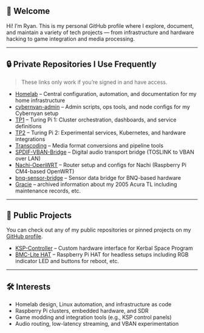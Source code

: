 <!--
**Teslamax/Teslamax** is a ✨ _special_ ✨ repository because its `README.md` (this file) appears on your GitHub profile.

Here are some ideas to get you started:

- 🔭 I’m currently working on ...
- 🌱 I’m currently learning ...
- 👯 I’m looking to collaborate on ...
- 🤔 I’m looking for help with ...
- 💬 Ask me about ...
- 📫 How to reach me: ...
- 😄 Pronouns: ...
- ⚡ Fun fact: ...
-->

## 👋 Welcome

Hi! I’m Ryan. This is my personal GitHub profile where I explore, document, and maintain a variety of tech projects — from infrastructure and hardware hacking to game integration and media processing.

---

## 🔒 Private Repositories I Use Frequently

> These links only work if you’re signed in and have access.

- [Homelab](https://github.com/Teslamax/Homelab) – Central configuration, automation, and documentation for my home infrastructure
- [cybernyan-admin](https://github.com/Teslamax/cybernyan-admin) – Admin scripts, ops tools, and node configs for my Cybernyan setup
- [TP1](https://github.com/Teslamax/TP1) – Turing Pi 1: Cluster orchestration, dashboards, and service definitions
- [TP2](https://github.com/Teslamax/TP2) – Turing Pi 2: Experimental services, Kubernetes, and hardware integrations
- [Transcoding](https://github.com/Teslamax/Transcoding) – Media format conversions and pipeline tools
- [SPDIF-VBAN-Bridge](https://github.com/Teslamax/SPDIF-VBAN-Bridge) – Digital audio transport bridge (TOSLINK to VBAN over LAN)
- [Nachi-OpenWRT](https://github.com/Teslamax/Nachi-OpenWRT) – Router setup and configs for Nachi (Raspberry Pi CM4-based OpenWRT)
- [bnq-sensor-bridge](https://github.com/Teslamax/bnq-sensor-bridge) – Sensor data bridge for BNQ-based hardware
- [Gracie](https://github.com/Teslamax/Gracie) – archived information about my 2005 Acura TL including maintenance records, etc.

---

## 📂 Public Projects

You can check out any of my public repositories or pinned projects on my [GitHub profile](https://github.com/Teslamax).

- [KSP-Controller](https://github.com/Teslamax/KSP-Controller) – Custom hardware interface for Kerbal Space Program
- [BMC-Lite HAT](https://github.com/Teslamax/BMC-Lite-HAT) – Raspberry Pi HAT for headless setups including RGB indicator LED and buttons for reboot, etc.

---

## 🛠️ Interests

- Homelab design, Linux automation, and infrastructure as code
- Raspberry Pi clusters, embedded hardware, and SDR
- Game modding and integration tools (e.g., KSP control panels)
- Audio routing, low-latency streaming, and VBAN experimentation
